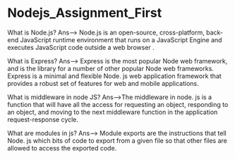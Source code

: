 # Nodejs_Assignment_First
What is Node.js?
Ans--> Node.js is an open-source, cross-platform, back-end JavaScript runtime environment that runs on a JavaScript Engine and executes JavaScript code outside a web browser .


What is Express?
Ans--> Express is the most popular Node web framework, and is the library for a number of other popular Node web frameworks.
Express is a minimal and flexible Node. js web application framework that provides a robust set of features for web and mobile applications.


What is middleware in node JS?
Ans-->The middleware in node. js is a function that will have all the access for requesting an object, responding to an object, and moving to the next middleware function in the application request-response cycle.


What are modules in js?
Ans--> Module exports are the instructions that tell Node. js which bits of code to export from a given file so that other files are allowed to access the exported code.
